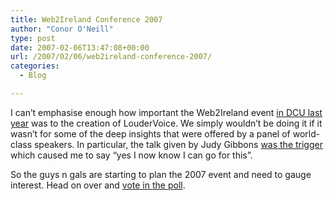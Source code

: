 ```yaml
---
title: Web2Ireland Conference 2007
author: "Conor O'Neill"
type: post
date: 2007-02-06T13:47:08+00:00
url: /2007/02/06/web2ireland-conference-2007/
categories:
  - Blog

---
```

I can&#8217;t emphasise enough how important the Web2Ireland event [in DCU last year][1] was to the creation of LouderVoice. We simply wouldn&#8217;t be doing it if it wasn&#8217;t for some of the deep insights that were offered by a panel of world-class speakers. In particular, the talk given by Judy Gibbons [was the trigger][2] which caused me to say &#8220;yes I now know I can go for this&#8221;.

So the guys n gals are starting to plan the 2007 event and need to gauge interest. Head on over and [vote in the poll][3].

 [1]: http://www.web2ireland.org/?page_id=53
 [2]: http://www.argolon.com/2006/04/30/web-20-conference-dublin-much-food-for-thought/
 [3]: http://www.web2ireland.org/?p=253